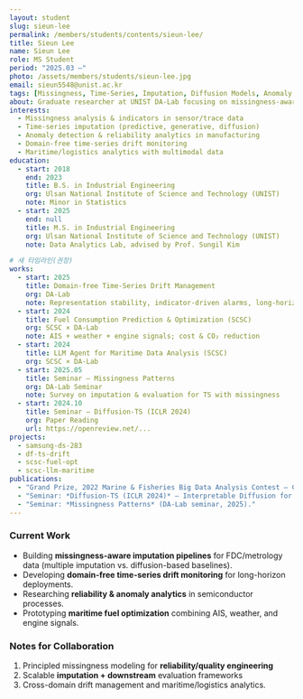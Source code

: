 ```yaml
---
layout: student
slug: sieun-lee
permalink: /members/students/contents/sieun-lee/
title: Sieun Lee
name: Sieun Lee
role: MS Student
period: "2025.03 —"
photo: /assets/members/students/sieun-lee.jpg
email: sieun5548@unist.ac.kr
tags: [Missingness, Time-Series, Imputation, Diffusion Models, Anomaly Detection, Manufacturing AI]
about: Graduate researcher at UNIST DA-Lab focusing on missingness-aware time-series modeling (imputation, diffusion, anomaly detection) for semiconductor reliability and maritime analytics.
interests:
  - Missingness analysis & indicators in sensor/trace data
  - Time-series imputation (predictive, generative, diffusion)
  - Anomaly detection & reliability analytics in manufacturing
  - Domain-free time-series drift monitoring
  - Maritime/logistics analytics with multimodal data
education:
  - start: 2018
    end: 2023
    title: B.S. in Industrial Engineering
    org: Ulsan National Institute of Science and Technology (UNIST)
    note: Minor in Statistics
  - start: 2025
    end: null
    title: M.S. in Industrial Engineering
    org: Ulsan National Institute of Science and Technology (UNIST)
    note: Data Analytics Lab, advised by Prof. Sungil Kim

# 새 타임라인(권장)
works:
  - start: 2025
    title: Domain-free Time-Series Drift Management
    org: DA-Lab
    note: Representation stability, indicator-driven alarms, long-horizon monitoring
  - start: 2024
    title: Fuel Consumption Prediction & Optimization (SCSC)
    org: SCSC × DA-Lab
    note: AIS + weather + engine signals; cost & CO₂ reduction
  - start: 2024
    title: LLM Agent for Maritime Data Analysis (SCSC)
    org: SCSC × DA-Lab
  - start: 2025.05
    title: Seminar — Missingness Patterns
    org: DA-Lab Seminar
    note: Survey on imputation & evaluation for TS with missingness
  - start: 2024.10
    title: Seminar — Diffusion-TS (ICLR 2024)
    org: Paper Reading
    url: https://openreview.net/...
projects:
  - samsung-ds-283
  - df-ts-drift
  - scsc-fuel-opt
  - scsc-llm-maritime
publications:
  - "Grand Prize, 2022 Marine & Fisheries Big Data Analysis Contest — CO₂ reduction & cost-optimized routing via ML."
  - "Seminar: *Diffusion-TS (ICLR 2024)* — Interpretable Diffusion for General Time Series Generation."
  - "Seminar: *Missingness Patterns* (DA-Lab seminar, 2025)."
---
```


### Current Work
- Building **missingness-aware imputation pipelines** for FDC/metrology data (multiple imputation vs. diffusion-based baselines).
- Developing **domain-free time-series drift monitoring** for long-horizon deployments.
- Researching **reliability & anomaly analytics** in semiconductor processes.
- Prototyping **maritime fuel optimization** combining AIS, weather, and engine signals.

### Notes for Collaboration
1. Principled missingness modeling for **reliability/quality engineering**  
2. Scalable **imputation + downstream** evaluation frameworks  
3. Cross-domain drift management and maritime/logistics analytics.

